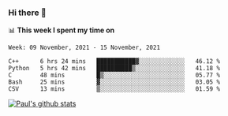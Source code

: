 ### Hi there 👋

📊 **This week I spent my time on**
<!--START_SECTION:waka-->
```text
Week: 09 November, 2021 - 15 November, 2021

C++      6 hrs 24 mins   ███████████▓░░░░░░░░░░░░░   46.12 % 
Python   5 hrs 42 mins   ██████████▒░░░░░░░░░░░░░░   41.18 % 
C        48 mins         █▒░░░░░░░░░░░░░░░░░░░░░░░   05.77 % 
Bash     25 mins         ▓░░░░░░░░░░░░░░░░░░░░░░░░   03.05 % 
CSV      13 mins         ▒░░░░░░░░░░░░░░░░░░░░░░░░   01.59 % 
```
<!--END_SECTION:waka-->


[![Paul's github stats](https://github-readme-stats.vercel.app/api?username=mickeyouyou&theme=dracula&show_icons=true)](https://github.com/anuraghazra/github-readme-stats)
